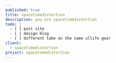```yaml
---
published: true
title: spacetimedistortion
description: you are spacetimedistortion
todo: |
  - [ ] post site  
  - [ ] design blog  
  - [ ] different take on the same ullife gear
client:
  - spacetimedistortion
project: spacetimedistortion
---
```



